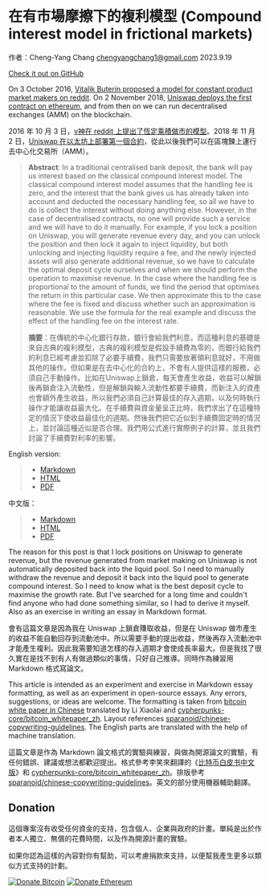 # 在有市場摩擦下的複利模型 (Compound interest model in frictional markets)

作者：Cheng-Yang Chang chengyangchang1@gmail.com 2023.9.19

[Check it out on GitHub](https://github.com/chengyangchang1/compound-interest-with-friction)

On 3 October 2016, [Vitalik Buterin proposed a model for constant product market makers on reddit](https://www.reddit.com/r/ethereum/comments/55m04x/lets_run_onchain_decentralized_exchanges_the_way/). On 2 November 2018, [Uniswap deploys the first contract on ethereum](https://twitter.com/haydenzadams/status/1058376395108376577?ref_src=twsrc%5Etfw), and from then on we can run decentralised exchanges (AMM) on the blockchain.

2016 年 10 月 3 日，[v神在 reddit 上提出了恆定乘積做市的模型](https://www.reddit.com/r/ethereum/comments/55m04x/lets_run_onchain_decentralized_exchanges_the_way/)。2018 年 11 月 2 日，[Uniswap 在以太坊上部署第一個合約](https://twitter.com/haydenzadams/status/1058376395108376577?ref_src=twsrc%5Etfw)，從此以後我們可以在區塊鍊上運行去中心化交易所（AMM）。

> **Abstract**: In a traditional centralised bank deposit, the bank will pay us interest based on the classical compound interest model. The classical compound interest model assumes that the handling fee is zero, and the interest that the bank gives us has already taken into account and deducted the necessary handling fee, so all we have to do is collect the interest without doing anything else. However, in the case of decentralised contracts, no one will provide such a service and we will have to do it manually. For example, if you lock a position on Uniswap, you will generate revenue every day, and you can unlock the position and then lock it again to inject liquidity, but both unlocking and injecting liquidity require a fee, and the newly injected assets will also generate additional revenue, so we have to calculate the optimal deposit cycle ourselves and when we should perform the operation to maximise revenue. In the case where the handling fee is proportional to the amount of funds, we find the period that optimises the return in this particular case. We then approximate this to the case where the fee is fixed and discuss whether such an approximation is reasonable. We use the formula for the real example and discuss the effect of the handling fee on the interest rate.
>
> **摘要**：在傳統的中心化銀行存款，銀行會給我們利息，而這種利息的基礎是來自古典的複利模型，古典的複利模型是假設手續費為零的，而銀行給我們的利息已經考慮並扣除了必要手續費，我們只需要放著領利息就好，不用做其他的操作。但如果是在去中心化的合約上，不會有人提供這樣的服務，必須自己手動操作。比如在Uniswap上鎖倉，每天會產生收益，收益可以解鎖後再鎖倉注入流動性，但是解鎖與輸入流動性都要手續費，而新注入的資產也會額外產生收益，所以我們必須自己計算最佳的存入週期，以及何時執行操作才能讓收益最大化。在手續費與資金量呈正比時，我們求出了在這種特定的情況下使收益最佳化的週期。然後我們把它近似到手續費固定時的情況上，並討論這種近似是否合理。我們用公式進行實際例子的計算，並且我們討論了手續費對利率的影響。

English version:

> - [Markdown](compound-interest-with-friction-en.md)
> - [HTML](compound-interest-with-friction-en.html)
> - [PDF](compound-interest-with-friction-en.pdf)

中文版：

> - [Markdown](compound-interest-with-friction-zh.md)
> - [HTML](compound-interest-with-friction-zh.html)
> - [PDF](compound-interest-with-friction-zh.pdf)

The reason for this post is that I lock positions on Uniswap to generate revenue, but the revenue generated from market making on Uniswap is not automatically deposited back into the liquid pool. So I need to manually withdraw the revenue and deposit it back into the liquid pool to generate compound interest. So I need to know what is the best deposit cycle to maximise the growth rate. But I've searched for a long time and couldn't find anyone who had done something similar, so I had to derive it myself. Also as an exercise in writing an essay in Markdown format.

會有這篇文章是因為我在 Uniswap 上鎖倉賺取收益，但是在 Uniswap 做市產生的收益不能自動回存到流動池中。所以需要手動的提出收益，然後再存入流動池中才能產生複利。因此我需要知道怎樣的存入週期才會使成長率最大。但是我找了很久實在是找不到有人有做過類似的事情，只好自己推導。同時作為練習用 Markdown 格式寫論文。

This article is intended as an experiment and exercise in Markdown essay formatting, as well as an experiment in open-source essays. Any errors, suggestions, or ideas are welcome. The formatting is taken from [bitcoin white paper in Chinese](https://github.com/xiaolai/bitcoin-whitepaper-chinese-translation) translated by Li Xiaolai and [cypherpunks-core/bitcoin_whitepaper_zh](https://github.com/cypherpunks-core/bitcoin_whitepaper_zh). Layout references [sparanoid/chinese-copywriting-guidelines](https://github.com/sparanoid/chinese-copywriting-guidelines). The English parts are translated with the help of machine translation.

這篇文章是作為 Markdown 論文格式的實驗與練習，與做為開源論文的實驗，有任何錯誤、建議或想法都歡迎提出。格式參考李笑來翻譯的《[比特币白皮书中文版](https://github.com/xiaolai/bitcoin-whitepaper-chinese-translation)》和 [cypherpunks-core/bitcoin_whitepaper_zh](https://github.com/cypherpunks-core/bitcoin_whitepaper_zh)。排版參考 [sparanoid/chinese-copywriting-guidelines](https://github.com/sparanoid/chinese-copywriting-guidelines)。英文的部分使用機器輔助翻譯。

## Donation

這個專案沒有收受任何資金的支持，包含個人、企業與政府的計畫。單純是出於作者本人獨立、無償的花費時間，以及作為開源計畫的實驗。

如果你認為這樣的內容對你有幫助，可以考慮捐款來支持，以便幫我產生更多以類似方式支持的計劃。

[![Donate Bitcoin](https://img.shields.io/badge/Donate-Bitcoin-f6911d.svg?logo=bitcoin)](images/BTC捐款地址.JPG)
[![Donate Ethereum](https://img.shields.io/badge/Donate-Ethereum-blue.svg?logo=ethereum)](images/ETH捐款地址.JPG)
